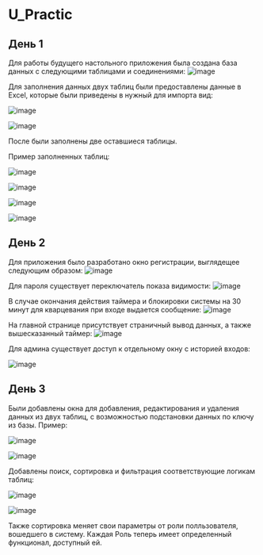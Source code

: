 # U_Practic
## День 1
Для работы будущего настольного приложения была создана база данных с следующими таблицами и соединениями:
![image](https://user-images.githubusercontent.com/101105217/222161406-c08185ba-5150-4d11-8a21-cd94f6e10c4e.png)

Для заполнения данных двух таблиц были предоставлены данные в Excel, которые были приведены в нужный для импорта вид:

![image](https://user-images.githubusercontent.com/101105217/222162230-bc9d5b6f-3a55-40b3-b17a-98f2a7ecc8fe.png)

![image](https://user-images.githubusercontent.com/101105217/222164821-40c31b00-004c-44ad-ab2f-04a820697dd2.png)

После были заполнены две оставшиеся таблицы.

Пример заполненных таблиц:

![image](https://user-images.githubusercontent.com/101105217/222163550-1b8f49a7-b7a9-4b74-b1af-f107d7522ebb.png)

![image](https://user-images.githubusercontent.com/101105217/222164476-94cf1b4f-eec2-4e63-9091-f0bab418426c.png)

![image](https://user-images.githubusercontent.com/101105217/222164538-037e307c-a785-4f4b-86e4-6084cd90be96.png)

![image](https://user-images.githubusercontent.com/101105217/222164658-4ef92ab0-ae94-4088-beda-04d3be8f98d1.png)

## День 2
Для приложения было разработано окно регистрации, выглядещее следующим образом:
![image](https://user-images.githubusercontent.com/101105217/223865107-165b1c6a-9c2e-4754-8e52-dde8a59831e2.png)

Для пароля существует переключатель показа видимости:
![image](https://user-images.githubusercontent.com/101105217/223865202-f8d582be-ea8f-4d40-9e91-123c4d03495f.png)

В случае окончания действия таймера и блокировки системы на 30 минут для кварцевания при входе выдается сообщение:
![image](https://user-images.githubusercontent.com/101105217/223865905-00b052b8-60dc-42a9-abf7-9d3301f6df7b.png)

На главной странице присутствует страничный вывод данных, а также вышесказанный таймер:
![image](https://user-images.githubusercontent.com/101105217/223866138-41055ea8-8953-408f-9bf1-c6393876883d.png)

Для админа существует доступ к отдельному окну с историей входов:

![image](https://user-images.githubusercontent.com/101105217/223866282-8551c17e-782e-4c52-8666-88b9f54ca755.png)

## День 3
Были добавлены окна для добавления, редактирования и удаления данных из двух таблиц, с возможностью подстановки данных по ключу из базы. Пример:

![image](https://user-images.githubusercontent.com/101105217/224635057-43c4bf95-d37d-4aa9-aeca-1ad5c690ae34.png)

![image](https://user-images.githubusercontent.com/101105217/224635450-0ade0c6f-fcf1-4d53-a796-7dc6850623e8.png)

Добавлены поиск, сортировка и фильтрация соответствующие логикам таблиц:

![image](https://user-images.githubusercontent.com/101105217/224635244-2eda8256-360e-4aab-be8b-a327cb3a40f9.png)

![image](https://user-images.githubusercontent.com/101105217/224635285-857c3a69-095a-42de-aa6f-0724b5a6f2b9.png)

Также сортировка меняет свои параметры от роли полльзователя, вошедшего в систему.
Каждая Роль теперь имеет определенный функционал, доступный ей.
